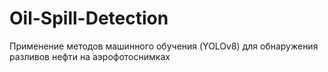 # Oil-Spill-Detection
Применение методов машинного обучения (YOLOv8) для обнаружения разливов нефти на аэрофотоснимках
